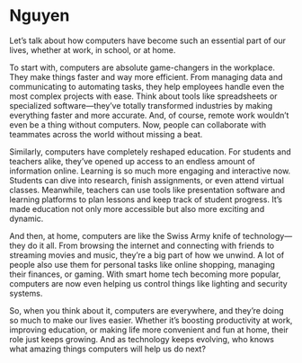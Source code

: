 # Nguyen
Let’s talk about how computers have become such an essential part of our lives, whether at work, in school, or at home.

To start with, computers are absolute game-changers in the workplace. They make things faster and way more efficient. From managing data and communicating to automating tasks, they help employees handle even the most complex projects with ease. Think about tools like spreadsheets or specialized software—they’ve totally transformed industries by making everything faster and more accurate. And, of course, remote work wouldn’t even be a thing without computers. Now, people can collaborate with teammates across the world without missing a beat.

Similarly, computers have completely reshaped education. For students and teachers alike, they’ve opened up access to an endless amount of information online. Learning is so much more engaging and interactive now. Students can dive into research, finish assignments, or even attend virtual classes. Meanwhile, teachers can use tools like presentation software and learning platforms to plan lessons and keep track of student progress. It’s made education not only more accessible but also more exciting and dynamic.

And then, at home, computers are like the Swiss Army knife of technology—they do it all. From browsing the internet and connecting with friends to streaming movies and music, they’re a big part of how we unwind. A lot of people also use them for personal tasks like online shopping, managing their finances, or gaming. With smart home tech becoming more popular, computers are now even helping us control things like lighting and security systems.

So, when you think about it, computers are everywhere, and they’re doing so much to make our lives easier. Whether it’s boosting productivity at work, improving education, or making life more convenient and fun at home, their role just keeps growing. And as technology keeps evolving, who knows what amazing things computers will help us do next?